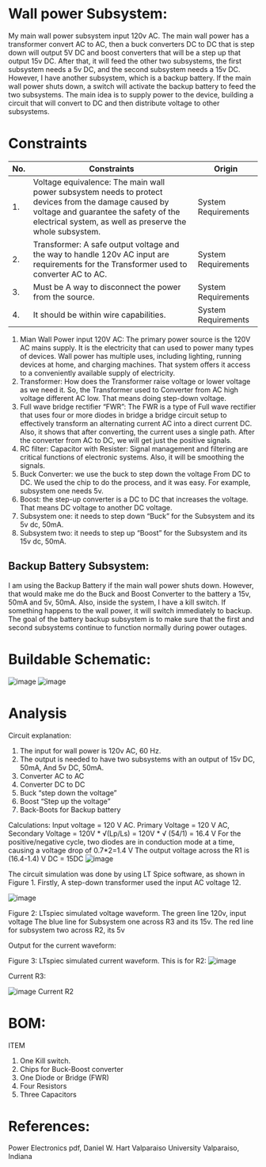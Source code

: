# Wall power Subsystem:

My main wall power subsystem input 120v AC. The main wall power has a transformer convert AC to AC, then a buck converters DC to DC that is step down will output 5V DC and boost converters that will be a step up that output 15v DC. After that, it will feed the other two subsystems, the first subsystem needs a 5v DC, and the second subsystem needs a 15v DC. However, I have another subsystem, which is a backup battery. If the main wall power shuts down, a switch will activate the backup battery to feed the two subsystems. The main idea is to supply power to the device, building a circuit that will convert to DC and then distribute voltage to other subsystems.  
# Constraints
| No. | Constraints | Origin |
| --- | ----------- | ------ |
| 1.  | Voltage equivalence: The main wall power subsystem needs to protect devices from the damage caused by voltage and guarantee the safety of the electrical system, as well as preserve the whole subsystem.| System Requirements |
| 2.  | Transformer: A safe output voltage and the way to handle 120v AC input are requirements for the Transformer used to converter AC to AC.| System Requirements |
| 3.  | Must be A way to disconnect the power from the source.| System Requirements |
| 4.  | It should be within wire capabilities.| System Requirements |

1.	Mian Wall Power input 120V AC: The primary power source is the 120V AC mains supply. It is the electricity that can used to power many types of devices. Wall power has multiple uses, including lighting, running devices at home, and charging machines. That system offers it access to a conveniently available supply of electricity.
2.	Transformer: How does the Transformer raise voltage or lower voltage as we need it. So, the Transformer used to Converter from AC high voltage different AC low. That means doing step-down voltage.
3. Full wave bridge rectifier “FWR”: The FWR is a type of Full wave rectifier that uses four or more diodes in bridge a bridge circuit setup to effectively transform an alternating current AC into a direct current DC. Also, it shows that after converting, the current uses a single path. After the converter from AC to DC, we will get just the positive signals.
4. RC filter: Capacitor with Resister: Signal management and filtering are critical functions of electronic systems. Also, it will be smoothing the signals. 
5. Buck Converter: we use the buck to step down the voltage From DC to DC. We used the chip to do the process, and it was easy. For example, subsystem one needs 5v.  
6.	Boost: the step-up converter is a DC to DC that increases the voltage. That means DC voltage to another DC voltage. 
7.	Subsystem one: it needs to step down “Buck” for the Subsystem and its 5v dc, 50mA.
8.	Subsystem two: it needs to step up “Boost” for the Subsystem and its 15v dc, 50mA.

## Backup Battery Subsystem:
I am using the Backup Battery if the main wall power shuts down. However, that would make me do the Buck and Boost Converter to the battery a 15v, 50mA and 5v, 50mA. Also, inside the system, I have a kill switch. If something happens to the wall power, it will switch immediately to backup. The goal of the battery backup subsystem is to make sure that the first and second subsystems continue to function normally during power outages.

# Buildable Schematic:
![image](https://github.com/Brady-Beecham/Capstone-Team-PowerHouse/assets/143124480/0aebbcb8-a28d-4c62-835a-21147e2b2240)
![image](https://github.com/Brady-Beecham/Capstone-Team-PowerHouse/assets/143124480/cf989bcb-e552-427f-8fb7-f024b741f645)

# Analysis
Circuit explanation: 
1.  The input for wall power is 120v AC, 60 Hz. 
2. The output is needed to have two subsystems with an output of 15v DC, 50mA, And 5v DC, 50mA. 
3. Converter AC to AC 
4. Converter DC to DC 
5. Buck “step down the voltage” 
6.  Boost “Step up the voltage” 
7.  Back-Boots for Backup battery  

Calculations:
Input voltage = 120 V AC. 
Primary Voltage = 120 V AC,
Secondary Voltage = 120V * √(Lp/Ls) = 120V * √ (54/1) = 16.4 V
For the positive/negative cycle, two diodes are in conduction mode at a time, causing a voltage drop of 0.7*2=1.4 V
The output voltage across the R1 is (16.4-1.4) V DC = 15DC
![image](https://github.com/Brady-Beecham/Capstone-Team-PowerHouse/assets/143124480/15c9f878-e6b5-41f9-ac4e-b48621441987)


 The circuit simulation was done by using LT Spice software, as shown in Figure 1.
Firstly, A step-down transformer used the input AC voltage 12.

![image](https://github.com/Brady-Beecham/Capstone-Team-PowerHouse/assets/143124480/ad635522-d0a1-4246-8543-7fff5a37064a)

Figure 2: LTspiec simulated voltage waveform.
The green line 120v, input voltage
The blue line for Subsystem one across R3 and its 15v.
The red line for subsystem two across R2, its 5v

Output for the current waveform:

Figure 3: LTspiec simulated current waveform.
This is for R2:
![image](https://github.com/Brady-Beecham/Capstone-Team-PowerHouse/assets/143124480/c4ed1379-f7da-4f14-a720-f73e2868fd5c)

Current R3:

![image](https://github.com/Brady-Beecham/Capstone-Team-PowerHouse/assets/143124480/d098c987-91bf-4103-bf0c-0094cbb38c34)
Current R2

# BOM: 
ITEM 
1. One Kill switch. 
2. Chips for Buck-Boost converter
3. One Diode or Bridge (FWR) 
3. Four Resistors 
4. Three Capacitors 

# References:
Power Electronics pdf, Daniel W. Hart Valparaiso University Valparaiso, Indiana
